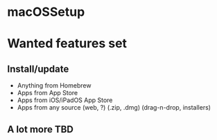 # macOSSetup

# Wanted features set
## Install/update
- Anything from Homebrew
- Apps from App Store
- Apps from iOS/iPadOS App Store
- Apps from any source (web, ?) (.zip, .dmg) (drag-n-drop, installers)

## A lot more TBD
